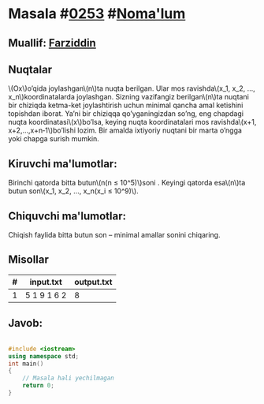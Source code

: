 
<h1>Masala #<a href="https://robocontest.uz/tasks/0253">0253</a> #<a href="https://robocontest.uz/tasks?category=1">Noma'lum</a></h1>
<h2> Muallif: <a href="https://robocontest.uz/profile/farziddin">Farziddin</a></h2>
<h2>Nuqtalar</h2>
<p>\(Ox\)o’qida joylashgan\(n\)ta nuqta berilgan. Ular mos ravishda\(x_1, x_2, …, x_n\)koordinatalarda joylashgan. Sizning vazifangiz berilgan\(n\)ta nuqtani bir chiziqda ketma-ket joylashtirish uchun minimal qancha amal ketishini topishdan iborat. Ya’ni bir chiziqqa qo’yganingizdan so’ng, eng chapdagi nuqta koordinatasi\(x\)bo’lsa, keying nuqta koordinatalari mos ravishda\(x+1, x+2,…,x+n‑1\)bo’lishi lozim.
Bir amalda ixtiyoriy nuqtani bir marta o’ngga yoki chapga surish mumkin.</p>
<h2>Kiruvchi ma'lumotlar:</h2>
<p>Birinchi qatorda bitta butun\(n(n ≤ 10^5)\)soni . Keyingi qatorda esa\(n\)ta  butun son\(x_1, x_2, …, x_n(x_i ≤ 10^9)\).</p>
<h2>Chiquvchi ma'lumotlar:</h2>
<p>Chiqish faylida bitta butun son – minimal amallar sonini chiqaring.</p>
<h2>Misollar</h2>
<table>
    <thead>
        <tr>
            <th>#</th>
            <th>input.txt</th>
            <th>output.txt</th>
        </tr>
    </thead>
    <tbody>
            <tr>
                <td>1</td>
                <td>5
1 9 1 6 2</td>
                <td>8</td>
            </tr>
    </tbody>
    </table>
    
<h2>Javob:</h2>

######
```cpp
#include <iostream>
using namespace std;
int main()
{
    // Masala hali yechilmagan
    return 0;
}
```
